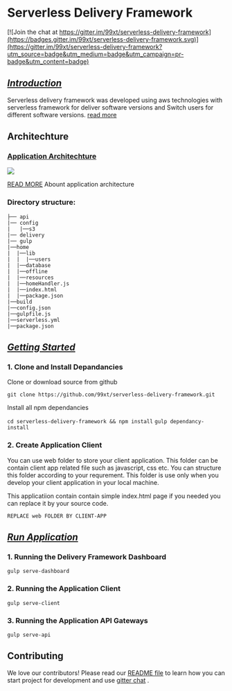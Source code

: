 # Serverless Delivery Framework

[![Join the chat at https://gitter.im/99xt/serverless-delivery-framework](https://badges.gitter.im/99xt/serverless-delivery-framework.svg)](https://gitter.im/99xt/serverless-delivery-framework?utm_source=badge&utm_medium=badge&utm_campaign=pr-badge&utm_content=badge)

## [*Introduction*](https://99xt.github.io/serverless-delivery-framework/#introduction)
Serverless delivery framework was developed using aws technologies with serverless framework for deliver software versions and Switch users for different software versions. [read more](https://99xt.github.io/serverless-delivery-framework)

## Architechture
### [Application Architechture](https://99xt.github.io/serverless-delivery-framework/#application-architechture)
<img src="https://github.com/niroshannrsh/serverless-delivery-framework/blob/master/docs/img/Relese-pipeline-1.jpg?raw=true" />

[READ MORE](https://99xt.github.io/serverless-delivery-framework/#application-architechture) Abount application architecture

### Directory structure:
```
├── api
|── config
|   |──s3
|── delivery
|── gulp
|──home
|  |──lib
|  |  |──users
|  |──database
|  |──offline
|  |──resources
|  |──homeHandler.js
|  |──index.html
|  |──package.json
|──build
|──config.json
|──gulpfile.js
|──serverless.yml
|──package.json

```


## [*Getting Started*](https://99xt.github.io/serverless-delivery-framework/#getting-started)
### 1. Clone and Install Depandancies
Clone or download source from github

`git clone https://github.com/99xt/serverless-delivery-framework.git`

Install all npm dependancies

`cd serverless-delivery-framework && npm install`
`gulp dependancy-install`

### 2. Create Application Client

You can use web folder to store your client application. This folder can be contain client app related file such as javascript, css etc. You can structure this folder according to your requrement. This folder is use only when you develop your client application in your local machine.

This applicatiion contain contain simple index.html page if you needed you can replace it by your source code.

`REPLACE web FOLDER BY CLIENT-APP`

## [*Run Application*](https://99xt.github.io/serverless-delivery-framework/#run-application)

### 1. Running the Delivery Framework Dashboard

`gulp serve-dashboard`

### 2. Running the Application Client

`gulp serve-client`

### 3. Running the Application API Gateways

`gulp serve-api`


## <a name="contributing"></a>Contributing
We love our contributors! Please read our [README file](README.md) to learn how you can start project for development and use [gitter chat](https://gitter.im/99xt/interns-portal) .


